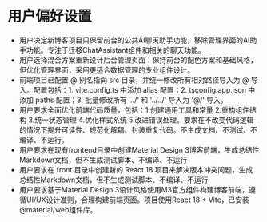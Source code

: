 # 用户偏好设置

- 用户决定新博客项目只保留前台的公共AI聊天助手功能，移除管理界面的AI助手功能。专注于迁移ChatAssistant组件和相关的聊天功能。
- 用户选择混合方案重新设计后台管理页面：保持前台的配色方案和基础风格，但优化管理界面，采用更适合数据管理的专业组件设计。
- 前端项目已配置 @ 别名指向 src 目录，并统一修改所有相对路径导入为 @ 导入。配置包括：1. vite.config.ts 中添加 alias 配置；2. tsconfig.app.json 中添加 paths 配置；3. 批量修改所有 '../' 和 '../../' 导入为 '@/' 导入。
- 用户要求全面优化前端代码质量，包括：1.创建通用工具和常量 2.重构组件结构 3.统一状态管理 4.优化样式系统 5.改进错误处理。要求在不改变代码逻辑的情况下提升可读性、规范化解耦、封装重复代码。不生成文档、不测试、不编译、不运行。
- 用户要求在现有frontend目录中创建Material Design 3博客前端，生成总结性Markdown文档，但不生成测试脚本、不编译、不运行
- 用户要求在 front 目录中创建新的 React 18 项目来解决版本冲突问题，生成总结性Markdown文档，但不生成测试脚本、不编译、不运行
- 用户要求基于Material Design 3设计风格使用M3官方组件构建博客前端，遵循UI/UX设计准则，合理构建前端页面。项目使用React 18 + Vite，已安装@material/web组件库。
